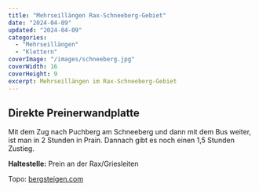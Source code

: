 ```yaml
---
title: "Mehrseillängen Rax-Schneeberg-Gebiet"
date: "2024-04-09"
updated: "2024-04-09"
categories:
  - "Mehrseillängen"
  - "Klettern"
coverImage: "/images/schneeberg.jpg"
coverWidth: 16
coverHeight: 9
excerpt: Mehrseillängen im Rax-Schneeberg-Gebiet
---
```


## Direkte Preinerwandplatte
Mit dem Zug nach Puchberg am Schneeberg und dann mit dem Bus weiter, ist man in 2 Stunden in Prain. Dannach gibt es noch einen 1,5 Stunden Zustieg.

**Haltestelle:** Prein an der Rax/Griesleiten	

Topo: [bergsteigen.com](https://www.bergsteigen.com/touren/klettern/direkte-preinerwandplatte/)
